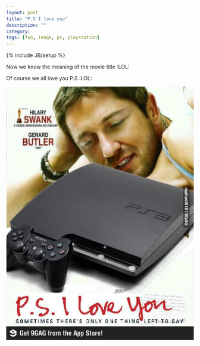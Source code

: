 ```yaml
---
layout: post
title: "P.S I love you"
description: ""
category: 
tags: [fun, image, ps, playstation]
---
```

{% include JB/setup %}

Now we know the meaning of the movie title :LOL:

Of course we all love you P.S :LOL:

![P.S I love you](/files/2012-12-31-ps-i-love-you/ps.jpg)
